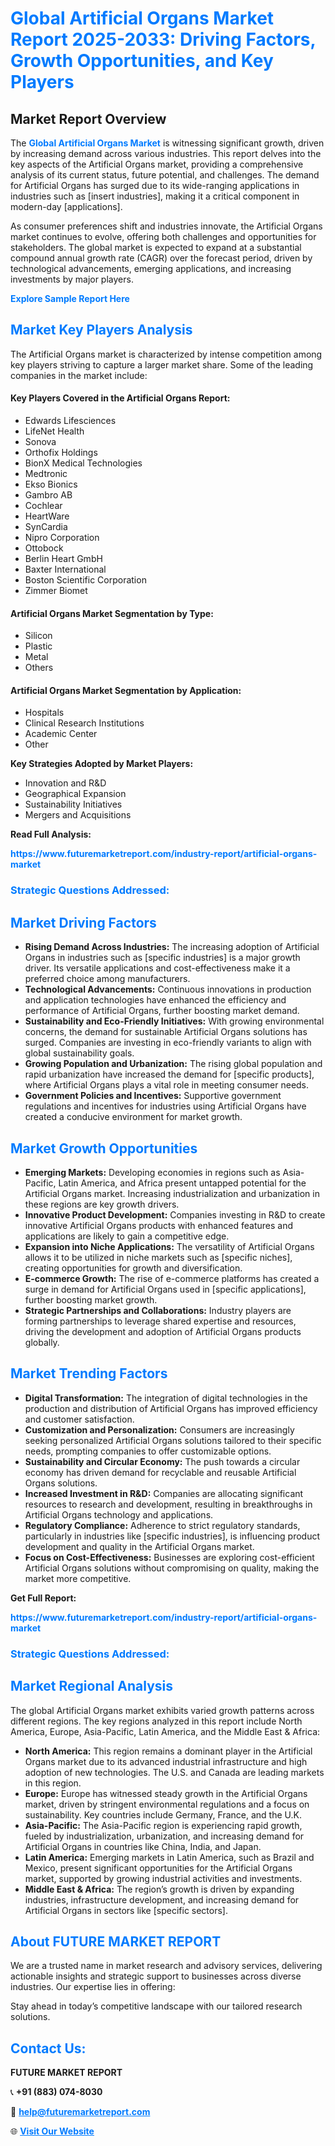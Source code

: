 <h1 style="color: #007BFF;">Global Artificial Organs Market Report 2025-2033: Driving Factors, Growth Opportunities, and Key Players</h1>

<section id="overview">
<h2>Market Report Overview</h2>
<p>The <a href="https://www.futuremarketreport.com/industry-report/artificial-organs-market" style="color: #007BFF; text-decoration: none;"><strong>Global Artificial Organs Market</strong></a> is witnessing significant growth, driven by increasing demand across various industries. This report delves into the key aspects of the Artificial Organs market, providing a comprehensive analysis of its current status, future potential, and challenges. The demand for Artificial Organs has surged due to its wide-ranging applications in industries such as [insert industries], making it a critical component in modern-day [applications].</p>
<p>As consumer preferences shift and industries innovate, the Artificial Organs market continues to evolve, offering both challenges and opportunities for stakeholders. The global market is expected to expand at a substantial compound annual growth rate (CAGR) over the forecast period, driven by technological advancements, emerging applications, and increasing investments by major players.</p>
</section>

<section id="overview">
<p><a href="https://www.futuremarketreport.com/request-sample/reportId=51882" style="color: #007BFF; text-decoration: none;"><strong>Explore Sample Report Here</strong></a></p>
</section>

<section id="key-players">
<h2 style="color: #007BFF;">Market Key Players Analysis</h2>
<p>The Artificial Organs market is characterized by intense competition among key players striving to capture a larger market share. Some of the leading companies in the market include:</p>
<h4>Key Players Covered in the Artificial Organs Report:</h4>
<ul><li>Edwards Lifesciences</li><li>LifeNet Health</li><li>Sonova</li><li>Orthofix Holdings</li><li>BionX Medical Technologies</li><li>Medtronic</li><li>Ekso Bionics</li><li>Gambro AB</li><li>Cochlear</li><li>HeartWare</li><li>SynCardia</li><li>Nipro Corporation</li><li>Ottobock</li><li>Berlin Heart GmbH</li><li>Baxter International</li><li>Boston Scientific Corporation</li><li>Zimmer Biomet</li></ul>
<h4>Artificial Organs Market Segmentation by Type:</h4>
<ul><li>Silicon</li><li>Plastic</li><li>Metal</li><li>Others</li></ul>

<h4>Artificial Organs Market Segmentation by Application:</h4>
<ul><li>Hospitals</li><li>Clinical Research Institutions</li><li>Academic Center</li><li>Other</li></ul>
<p><strong>Key Strategies Adopted by Market Players:</strong></p>
<ul>
<li>Innovation and R&D</li>
<li>Geographical Expansion</li>
<li>Sustainability Initiatives</li>
<li>Mergers and Acquisitions</li>
</ul>
</section>

<section>
<p><strong>Read Full Analysis: </strong></p><a href="https://www.futuremarketreport.com/industry-report/artificial-organs-market" style="color: #007BFF; text-decoration: none;"><strong>https://www.futuremarketreport.com/industry-report/artificial-organs-market</strong></a>
<h3 style="color: #007BFF;">Strategic Questions Addressed:</h3>
</section>

<section id="driving-factors">
<h2 style="color: #007BFF;">Market Driving Factors</h2>
<ul>
<li><strong>Rising Demand Across Industries:</strong> The increasing adoption of Artificial Organs in industries such as [specific industries] is a major growth driver. Its versatile applications and cost-effectiveness make it a preferred choice among manufacturers.</li>
<li><strong>Technological Advancements:</strong> Continuous innovations in production and application technologies have enhanced the efficiency and performance of Artificial Organs, further boosting market demand.</li>
<li><strong>Sustainability and Eco-Friendly Initiatives:</strong> With growing environmental concerns, the demand for sustainable Artificial Organs solutions has surged. Companies are investing in eco-friendly variants to align with global sustainability goals.</li>
<li><strong>Growing Population and Urbanization:</strong> The rising global population and rapid urbanization have increased the demand for [specific products], where Artificial Organs plays a vital role in meeting consumer needs.</li>
<li><strong>Government Policies and Incentives:</strong> Supportive government regulations and incentives for industries using Artificial Organs have created a conducive environment for market growth.</li>
</ul>
</section>

<section id="growth-opportunities">
<h2 style="color: #007BFF;">Market Growth Opportunities</h2>
<ul>
<li><strong>Emerging Markets:</strong> Developing economies in regions such as Asia-Pacific, Latin America, and Africa present untapped potential for the Artificial Organs market. Increasing industrialization and urbanization in these regions are key growth drivers.</li>
<li><strong>Innovative Product Development:</strong> Companies investing in R&D to create innovative Artificial Organs products with enhanced features and applications are likely to gain a competitive edge.</li>
<li><strong>Expansion into Niche Applications:</strong> The versatility of Artificial Organs allows it to be utilized in niche markets such as [specific niches], creating opportunities for growth and diversification.</li>
<li><strong>E-commerce Growth:</strong> The rise of e-commerce platforms has created a surge in demand for Artificial Organs used in [specific applications], further boosting market growth.</li>
<li><strong>Strategic Partnerships and Collaborations:</strong> Industry players are forming partnerships to leverage shared expertise and resources, driving the development and adoption of Artificial Organs products globally.</li>
</ul>
</section>

<section id="trending-factors">
<h2 style="color: #007BFF;">Market Trending Factors</h2>
<ul>
<li><strong>Digital Transformation:</strong> The integration of digital technologies in the production and distribution of Artificial Organs has improved efficiency and customer satisfaction.</li>
<li><strong>Customization and Personalization:</strong> Consumers are increasingly seeking personalized Artificial Organs solutions tailored to their specific needs, prompting companies to offer customizable options.</li>
<li><strong>Sustainability and Circular Economy:</strong> The push towards a circular economy has driven demand for recyclable and reusable Artificial Organs solutions.</li>
<li><strong>Increased Investment in R&D:</strong> Companies are allocating significant resources to research and development, resulting in breakthroughs in Artificial Organs technology and applications.</li>
<li><strong>Regulatory Compliance:</strong> Adherence to strict regulatory standards, particularly in industries like [specific industries], is influencing product development and quality in the Artificial Organs market.</li>
<li><strong>Focus on Cost-Effectiveness:</strong> Businesses are exploring cost-efficient Artificial Organs solutions without compromising on quality, making the market more competitive.</li>
</ul>
</section>

<section>
<p><strong>Get Full Report: </strong></p><a href="https://www.futuremarketreport.com/industry-report/artificial-organs-market" style="color: #007BFF; text-decoration: none;"><strong>https://www.futuremarketreport.com/industry-report/artificial-organs-market</strong></a>
<h3 style="color: #007BFF;">Strategic Questions Addressed:</h3>
</section>


<section id="regional-analysis">
<h2 style="color: #007BFF;">Market Regional Analysis</h2>
<p>The global Artificial Organs market exhibits varied growth patterns across different regions. The key regions analyzed in this report include North America, Europe, Asia-Pacific, Latin America, and the Middle East & Africa:</p>
<ul>
<li><strong>North America:</strong> This region remains a dominant player in the Artificial Organs market due to its advanced industrial infrastructure and high adoption of new technologies. The U.S. and Canada are leading markets in this region.</li>
<li><strong>Europe:</strong> Europe has witnessed steady growth in the Artificial Organs market, driven by stringent environmental regulations and a focus on sustainability. Key countries include Germany, France, and the U.K.</li>
<li><strong>Asia-Pacific:</strong> The Asia-Pacific region is experiencing rapid growth, fueled by industrialization, urbanization, and increasing demand for Artificial Organs in countries like China, India, and Japan.</li>
<li><strong>Latin America:</strong> Emerging markets in Latin America, such as Brazil and Mexico, present significant opportunities for the Artificial Organs market, supported by growing industrial activities and investments.</li>
<li><strong>Middle East & Africa:</strong> The region’s growth is driven by expanding industries, infrastructure development, and increasing demand for Artificial Organs in sectors like [specific sectors].</li>
</ul>
</section>

<footer>
<h2 style="color: #007BFF;">About FUTURE MARKET REPORT</h2>
<p>We are a trusted name in market research and advisory services, delivering actionable insights and strategic support to businesses across diverse industries. Our expertise lies in offering:</p>

<p>Stay ahead in today’s competitive landscape with our tailored research solutions.</p>

<h2 style="color: #007BFF;">Contact Us:</h2>
<p><strong>FUTURE MARKET REPORT</strong></p>
<p>📞 <strong>+91 (883) 074-8030</strong></p>
<p>📧 <strong><a href="mailto:help@futuremarketreport.com" style="color: #007BFF;">help@futuremarketreport.com</a></strong></p>
<p>🌐 <strong><a href="https://www.futuremarketreport.com/" style="color: #007BFF;">Visit Our Website</a></strong></p>
</footer>